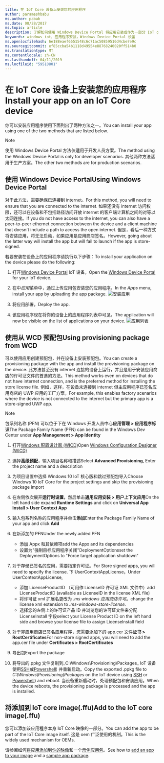 ```yaml
---
title: 在 IoT Core 设备上安装您的应用程序
author: parameshbabu
ms.author: pabab
ms.date: 08/28/2017
ms.topic: article
description: 了解如何使用 Windows Device Portal 将应用安装或作为一部分 IoT core 映像。
keywords: windows iot，应用程序安装，Windows Device Portal 设备
ms.openlocfilehash: 6e188eaef6551548c6c71ac50859516d4cbe7e9c
ms.sourcegitcommit: ef85ccba54b1118d49554e88768240020ff514b0
ms.translationtype: MT
ms.contentlocale: zh-CN
ms.lasthandoff: 04/11/2019
ms.locfileid: "59510801"
---
```

# <a name="install-your-app-on-an-iot-core-device"></a><span data-ttu-id="6e4ea-104">在 IoT Core 设备上安装您的应用程序</span><span class="sxs-lookup"><span data-stu-id="6e4ea-104">Install your app on an IoT Core device</span></span>
<span data-ttu-id="6e4ea-105">你可以安装应用程序使用下面列出了两种方法之一。</span><span class="sxs-lookup"><span data-stu-id="6e4ea-105">You can install your app using one of the two methods that are listed below.</span></span>

> [!NOTE]
> <span data-ttu-id="6e4ea-106">使用 Windows Device Portal 方法仅适用于开发人员方案。</span><span class="sxs-lookup"><span data-stu-id="6e4ea-106">The method using the Windows Device Portal is only for developer scenarios.</span></span> <span data-ttu-id="6e4ea-107">其他两种方法适用于生产方案。</span><span class="sxs-lookup"><span data-stu-id="6e4ea-107">The other two methods are for production scenarios.</span></span>

## <a name="using-windows-device-portal"></a><span data-ttu-id="6e4ea-108">使用 Windows Device Portal</span><span class="sxs-lookup"><span data-stu-id="6e4ea-108">Using Windows Device Portal</span></span>

<span data-ttu-id="6e4ea-109">对于此方法，需要确保已连接到 internet。</span><span class="sxs-lookup"><span data-stu-id="6e4ea-109">For this method, you will need to ensure that you are connected to the internet.</span></span> <span data-ttu-id="6e4ea-110">如果还没有 internet 访问权限，还可以在设备和不包括路径访问开放 internet 的客户端计算机之间的对等以太网连接。</span><span class="sxs-lookup"><span data-stu-id="6e4ea-110">If you do not have access to the internet, you can also have a peer-to-peer ethernet connection between the device and a client machine that doesn't include a path to access the open internet.</span></span> <span data-ttu-id="6e4ea-111">但是，看后一种方式将安装应用，将无法启动，如果应用是应用商店签名。</span><span class="sxs-lookup"><span data-stu-id="6e4ea-111">However, going about the latter way will install the app but will fail to launch if the app is store-signed.</span></span>

<span data-ttu-id="6e4ea-112">若要安装在设备上的应用程序请执行以下步骤：</span><span class="sxs-lookup"><span data-stu-id="6e4ea-112">To install your application on the device please do the following:</span></span>

1. <span data-ttu-id="6e4ea-113">打开[Windows Device Portal](https://docs.microsoft.com/windows/iot-core/manage-your-device/deviceportal) IoT 设备。</span><span class="sxs-lookup"><span data-stu-id="6e4ea-113">Open the [Windows Device Portal](https://docs.microsoft.com/windows/iot-core/manage-your-device/deviceportal) for your IoT device.</span></span>

2. <span data-ttu-id="6e4ea-114">在中*应用*菜单中，通过上传应用包安装您的应用程序。</span><span class="sxs-lookup"><span data-stu-id="6e4ea-114">In the *Apps* menu, install your app by uploading the app package.</span></span>
 ![安装应用](../media/AppInstaller/install-app.gif)

3. <span data-ttu-id="6e4ea-116">将应用部署。</span><span class="sxs-lookup"><span data-stu-id="6e4ea-116">Deploy the app.</span></span>

4. <span data-ttu-id="6e4ea-117">该应用程序现在将你的设备上的应用程序列表中可见。</span><span class="sxs-lookup"><span data-stu-id="6e4ea-117">The application will now be visible on the list of applications on your device.</span></span>
 ![应用列表](../media/AppInstaller/AppList.png)


## <a name="using-provisioning-package-from-wcd"></a><span data-ttu-id="6e4ea-119">使用从 WCD 预配包</span><span class="sxs-lookup"><span data-stu-id="6e4ea-119">Using provisioning package from WCD</span></span>
<span data-ttu-id="6e4ea-120">可以使用应用创建预配包，并在设备上安装预配包。</span><span class="sxs-lookup"><span data-stu-id="6e4ea-120">You can create a provisioning package with the app and install the provisioning package on the device.</span></span> <span data-ttu-id="6e4ea-121">此方法甚至没有 internet 连接的设备上运行，并且是用于安装应用商店的许可证文件的首选的方法。</span><span class="sxs-lookup"><span data-stu-id="6e4ea-121">This method works even on devices that do not have internet connection, and is the preferred method for installing the store license file.</span></span> <span data-ttu-id="6e4ea-122">例如，这样，在设备未连接到 internet 但主应用程序已签名应用商店的 UWP 应用的工厂方案。</span><span class="sxs-lookup"><span data-stu-id="6e4ea-122">For example, this enables factory scenarios where the device is not connected to the internet but the primary app is a store-signed UWP app.</span></span>

> [!NOTE]
> <span data-ttu-id="6e4ea-123">包系列名称 (PFN) 可以位于下在 Windows 开发人员中心**应用管理 > 应用程序标识**</span><span class="sxs-lookup"><span data-stu-id="6e4ea-123">The Package Family Name (PFN) can be found in the Windows Dev Center under **App Management > App Identity**</span></span>

1. <span data-ttu-id="6e4ea-124">打开[Windows 配置设计器 (WICD)](https://docs.microsoft.com/windows/configuration/provisioning-packages/provisioning-install-icd)</span><span class="sxs-lookup"><span data-stu-id="6e4ea-124">Open [Windows Configuration Designer (WICD)](https://docs.microsoft.com/windows/configuration/provisioning-packages/provisioning-install-icd)</span></span>

2. <span data-ttu-id="6e4ea-125">选择**高级预配**，输入项目名称和描述</span><span class="sxs-lookup"><span data-stu-id="6e4ea-125">Select **Advanced Provisioning**, Enter the project name and a description</span></span>

3. <span data-ttu-id="6e4ea-126">为项目设置中选择 Windows 10 IoT 核心版和跳过预配包导入</span><span class="sxs-lookup"><span data-stu-id="6e4ea-126">Choose Windows 10 IoT Core for the project settings and skip the provisioning package import</span></span>

4. <span data-ttu-id="6e4ea-127">在左侧依次展开**运行时设置**，然后单击**通用应用安装 > 用户上下文应用**</span><span class="sxs-lookup"><span data-stu-id="6e4ea-127">On the left hand side expand **Runtime Settings** and click on **Universal App Install > User Context App**</span></span>

5. <span data-ttu-id="6e4ea-128">输入包系列名称的应用程序并单击**添加**</span><span class="sxs-lookup"><span data-stu-id="6e4ea-128">Enter the Package Family Name of your app and click **Add**</span></span>

6. <span data-ttu-id="6e4ea-129">在新添加的 PFN</span><span class="sxs-lookup"><span data-stu-id="6e4ea-129">Under the newly added PFN</span></span>
    - <span data-ttu-id="6e4ea-130">添加 Appx 和其依赖项</span><span class="sxs-lookup"><span data-stu-id="6e4ea-130">add the Appx and its dependencies</span></span>
    - <span data-ttu-id="6e4ea-131">设置为"强制目标应用程序关闭"DeploymentOptions</span><span class="sxs-lookup"><span data-stu-id="6e4ea-131">set the DeploymentOptions to "Force target application shutdown"</span></span>

7. <span data-ttu-id="6e4ea-132">对于存储已签名的应用，需要指定许可证。</span><span class="sxs-lookup"><span data-stu-id="6e4ea-132">For Store signed apps, you will need to specify the license.</span></span> <span data-ttu-id="6e4ea-133">下 UserContextAppLicense，</span><span class="sxs-lookup"><span data-stu-id="6e4ea-133">Under UserContextAppLicense,</span></span>
    - <span data-ttu-id="6e4ea-134">添加 LicenseProductID （可用作 LicenseID 许可证 XML 文件中）</span><span class="sxs-lookup"><span data-stu-id="6e4ea-134">add LicenseProductID (available as LicenseID in the license XML file)</span></span>
    - <span data-ttu-id="6e4ea-135">将许可证 xml 扩展名更改为 *.ms windows 应用商店许可*。</span><span class="sxs-lookup"><span data-stu-id="6e4ea-135">change the license xml extension to *.ms-windows-store-license*.</span></span>
    - <span data-ttu-id="6e4ea-136">选择您的左侧上的许可证产品 ID 并浏览您的许可证文件来分配 LicenseInstall 字段</span><span class="sxs-lookup"><span data-stu-id="6e4ea-136">select your License Product ID on the left hand side and browse your license file to assign LicenseInstall field</span></span>

8. <span data-ttu-id="6e4ea-137">对于非应用商店已签名应用程序，您需要添加下的 app.cer 文件**证书 > RootCertificates**</span><span class="sxs-lookup"><span data-stu-id="6e4ea-137">For non-store signed apps, you will need to add the app.cer file under **Certificates > RootCertificates**</span></span> 

9. <span data-ttu-id="6e4ea-138">导出包</span><span class="sxs-lookup"><span data-stu-id="6e4ea-138">Export the package</span></span>

10. <span data-ttu-id="6e4ea-139">将导出的.ppkg 文件复制到_C:\Windows\Provisioning\Packages_ IoT 设备使用[SSH](../connect-your-device/SSH.md)或[Powershell](../connect-your-device/powershell.md)) 并重新启动。</span><span class="sxs-lookup"><span data-stu-id="6e4ea-139">Copy the exported .ppkg file to _C:\Windows\Provisioning\Packages_ on the IoT device using [SSH](../connect-your-device/SSH.md) or [Powershell](../connect-your-device/powershell.md)) and reboot.</span></span> <span data-ttu-id="6e4ea-140">当设备重新启动时，处理预配包和安装应用。</span><span class="sxs-lookup"><span data-stu-id="6e4ea-140">When the device reboots, the provisioning package is processed and the app is installed.</span></span>


## <a name="add-to-the-iot-core-imageffu"></a><span data-ttu-id="6e4ea-141">将添加到 IoT core image(.ffu)</span><span class="sxs-lookup"><span data-stu-id="6e4ea-141">Add to the IoT core image(.ffu)</span></span>   
<span data-ttu-id="6e4ea-142">您可以添加该应用程序本身 IoT Core 映像的一部分。</span><span class="sxs-lookup"><span data-stu-id="6e4ea-142">You can add the app to be part of the IoT Core image itself.</span></span> <span data-ttu-id="6e4ea-143">这是 oem 广泛使用的机制。</span><span class="sxs-lookup"><span data-stu-id="6e4ea-143">This is the widely used mechanism for OEMs.</span></span> 

<span data-ttu-id="6e4ea-144">请参阅如何[将应用添加到你的映像](https://docs.microsoft.com/windows-hardware/manufacture/iot/deploy-your-app-with-a-standard-board)和一个[示例应用包](https://github.com/ms-iot/iot-adk-addonkit/tree/master/Workspace/Source-arm/Packages/Appx.IoTCoreDefaultApp)。</span><span class="sxs-lookup"><span data-stu-id="6e4ea-144">See how to [add an app to your image](https://docs.microsoft.com/windows-hardware/manufacture/iot/deploy-your-app-with-a-standard-board) and a [sample app package](https://github.com/ms-iot/iot-adk-addonkit/tree/master/Workspace/Source-arm/Packages/Appx.IoTCoreDefaultApp).</span></span>
